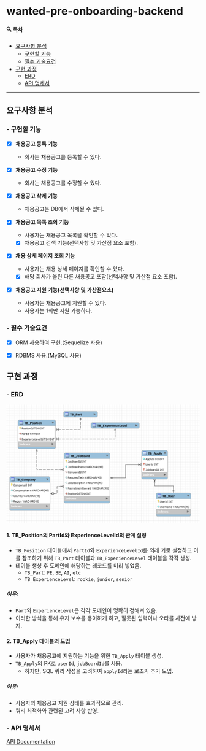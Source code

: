 # wanted-pre-onboarding-backend

#### 🔍 목차
- [요구사항 분석](#요구사항-분석)
  * [구현할 기능](#-구현할-기능)
  * [필수 기술요건](#-필수-기술요건)
- [구현 과정](#구현-과정)
  * [ERD](#-erd)
  * [API 명세서](#-api-명세서)

---

## 요구사항 분석

### - 구현할 기능

- [x] **채용공고 등록 기능**
  - 회사는 채용공고를 등록할 수 있다.

- [x] **채용공고 수정 기능**
  - 회사는 채용공고를 수정할 수 있다.

- [x] **채용공고 삭제 기능**
  - 채용공고는 DB에서 삭제될 수 있다.

- [x] **채용공고 목록 조회 기능**
  - 사용자는 채용공고 목록을 확인할 수 있다.
  - [x] 채용공고 검색 기능(선택사항 및 가산점 요소 포함).

- [x] **채용 상세 페이지 조회 기능**
  - 사용자는 채용 상세 페이지를 확인할 수 있다.
  - [x] 해당 회사가 올린 다른 채용공고 포함(선택사항 및 가산점 요소 포함).

- [x] **채용공고 지원 기능(선택사항 및 가산점요소)**
  - 사용자는 채용공고에 지원할 수 있다.
  - 사용자는 1회만 지원 가능하다.

### - 필수 기술요건
- [x] ORM 사용하여 구현.(Sequelize 사용)
- [x] RDBMS 사용.(MySQL 사용)


## 구현 과정
### - ERD

![ERD Image](ERD.png)

#### 1. TB_Position의 PartId와 ExperienceLevelId의 관계 설정

- `TB_Position` 테이블에서 `PartId`와 `ExperienceLevelId`를 외래 키로 설정하고 이를 참조하기 위해 `TB_Part` 테이블과 `TB_ExperienceLevel` 테이블을 각각 생성.
- 테이블 생성 후 도메인에 해당하는 레코드를 미리 넣었음.
  - `TB_Part`:  `FE`, `BE`, `AI`, `etc`
  - `TB_ExperienceLevel`: `rookie`, `junior`, `senior`

##### 이유:
- `Part`와 `ExperienceLevel`은 각각 도메인이 명확히 정해져 있음.
- 이러한 방식을 통해 유지 보수를 용이하게 하고, 잘못된 입력이나 오타를 사전에 방지.
  
#### 2. TB_Apply 테이블의 도입
- 사용자가 채용공고에 지원하는 기능을 위한 `TB_Apply` 테이블 생성.
- `TB_Apply`의 PK로 `userId`, `jobBoardId`를 사용.
  - 하지만, SQL 쿼리 작성을 고려하여 `applyId`라는 보조키 추가 도입.

##### 이유:
- 사용자의 채용공고 지원 상태를 효과적으로 관리.
- 쿼리 최적화와 관련된 고려 사항 반영.

### - API 명세서

[API Documentation](https://documenter.getpostman.com/view/25690003/2s9YR3dbDy)
